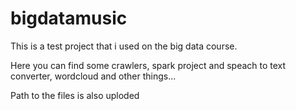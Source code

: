 # bigdatamusic

This is a test project that i used on the big data course. 

Here you can find some crawlers, spark project and speach to text converter, wordcloud and other things...

Path to the files is also uploded
